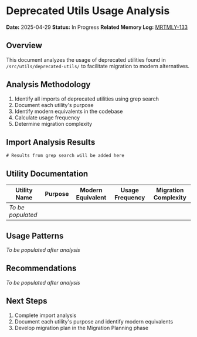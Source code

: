 <!-- filepath: /Users/ken/Workspace/ken-guru/github-copilot-agent-assisted-next-app/docs/analysis/deprecated-utils-usage.md -->
# Deprecated Utils Usage Analysis

**Date:** 2025-04-29
**Status:** In Progress
**Related Memory Log:** [MRTMLY-133](../logged_memories/MRTMLY-133-additional-cleanup-candidates.md)

## Overview
This document analyzes the usage of deprecated utilities found in `/src/utils/deprecated-utils/` to facilitate migration to modern alternatives.

## Analysis Methodology
1. Identify all imports of deprecated utilities using grep search
2. Document each utility's purpose
3. Identify modern equivalents in the codebase
4. Calculate usage frequency
5. Determine migration complexity

## Import Analysis Results

```
# Results from grep search will be added here
```

## Utility Documentation

| Utility Name | Purpose | Modern Equivalent | Usage Frequency | Migration Complexity |
|-------------|---------|-------------------|-----------------|---------------------|
| *To be populated* | | | | |

## Usage Patterns

*To be populated after analysis*

## Recommendations

*To be populated after analysis*

## Next Steps

1. Complete import analysis
2. Document each utility's purpose and identify modern equivalents
3. Develop migration plan in the Migration Planning phase
